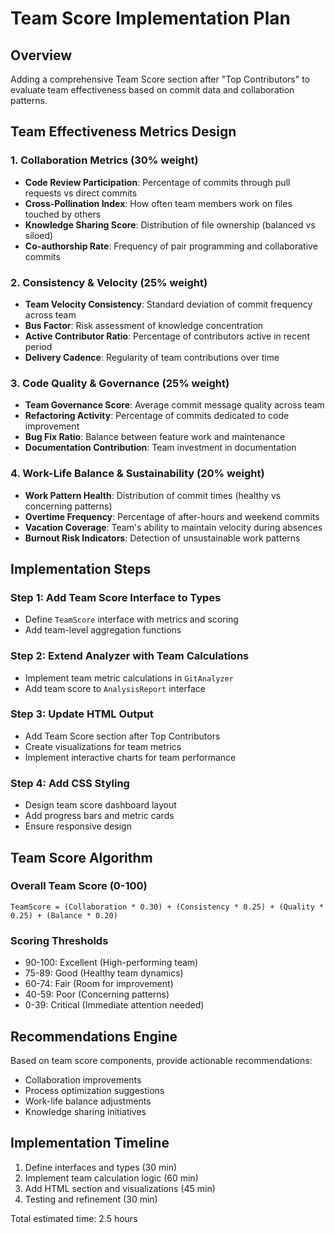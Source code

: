 # Team Score Implementation Plan

## Overview

Adding a comprehensive Team Score section after "Top Contributors" to evaluate team effectiveness based on commit data and collaboration patterns.

## Team Effectiveness Metrics Design

### 1. Collaboration Metrics (30% weight)

- **Code Review Participation**: Percentage of commits through pull requests vs direct commits
- **Cross-Pollination Index**: How often team members work on files touched by others
- **Knowledge Sharing Score**: Distribution of file ownership (balanced vs siloed)
- **Co-authorship Rate**: Frequency of pair programming and collaborative commits

### 2. Consistency & Velocity (25% weight)

- **Team Velocity Consistency**: Standard deviation of commit frequency across team
- **Bus Factor**: Risk assessment of knowledge concentration
- **Active Contributor Ratio**: Percentage of contributors active in recent period
- **Delivery Cadence**: Regularity of team contributions over time

### 3. Code Quality & Governance (25% weight)

- **Team Governance Score**: Average commit message quality across team
- **Refactoring Activity**: Percentage of commits dedicated to code improvement
- **Bug Fix Ratio**: Balance between feature work and maintenance
- **Documentation Contribution**: Team investment in documentation

### 4. Work-Life Balance & Sustainability (20% weight)

- **Work Pattern Health**: Distribution of commit times (healthy vs concerning patterns)
- **Overtime Frequency**: Percentage of after-hours and weekend commits
- **Vacation Coverage**: Team's ability to maintain velocity during absences
- **Burnout Risk Indicators**: Detection of unsustainable work patterns

## Implementation Steps

### Step 1: Add Team Score Interface to Types

- Define `TeamScore` interface with metrics and scoring
- Add team-level aggregation functions

### Step 2: Extend Analyzer with Team Calculations

- Implement team metric calculations in `GitAnalyzer`
- Add team score to `AnalysisReport` interface

### Step 3: Update HTML Output

- Add Team Score section after Top Contributors
- Create visualizations for team metrics
- Implement interactive charts for team performance

### Step 4: Add CSS Styling

- Design team score dashboard layout
- Add progress bars and metric cards
- Ensure responsive design

## Team Score Algorithm

### Overall Team Score (0-100)

```
TeamScore = (Collaboration * 0.30) + (Consistency * 0.25) + (Quality * 0.25) + (Balance * 0.20)
```

### Scoring Thresholds

- 90-100: Excellent (High-performing team)
- 75-89: Good (Healthy team dynamics)
- 60-74: Fair (Room for improvement)
- 40-59: Poor (Concerning patterns)
- 0-39: Critical (Immediate attention needed)

## Recommendations Engine

Based on team score components, provide actionable recommendations:

- Collaboration improvements
- Process optimization suggestions
- Work-life balance adjustments
- Knowledge sharing initiatives

## Implementation Timeline

1. Define interfaces and types (30 min)
2. Implement team calculation logic (60 min)
3. Add HTML section and visualizations (45 min)
4. Testing and refinement (30 min)

Total estimated time: 2.5 hours
